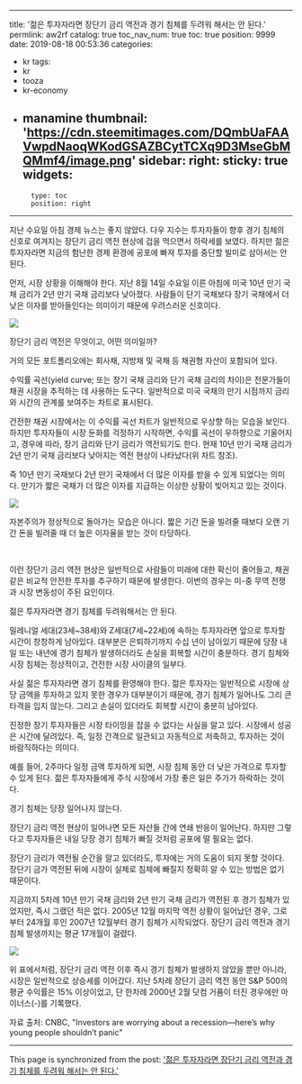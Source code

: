 
---
title: '젊은 투자자라면 장단기 금리 역전과 경기 침체를 두려워 해서는 안 된다.'
permlink: aw2rf
catalog: true
toc_nav_num: true
toc: true
position: 9999
date: 2019-08-18 00:53:36
categories:
- kr
tags:
- kr
- tooza
- kr-economy
- manamine
thumbnail: 'https://cdn.steemitimages.com/DQmbUaFAAVwpdNaoqWKodGSAZBCytTCXq9D3MseGbMQMmf4/image.png'
sidebar:
    right:
        sticky: true
widgets:
    -
        type: toc
        position: right
---


지난 수요일 아침 경제 뉴스는 좋지 않았다. 다우 지수는 투자자들이 향후 경기 침체의 신호로 여겨지는 장단기 금리 역전 현상에 겁을 먹으면서 하락세를 보였다. 하지만 젊은 투자자라면 지금의 험난한 경제 환경에 공포에 빠져 투자를 중단할 빌미로 삼아서는 안 된다.​

먼저, 시장 상황을 이해해야 한다. 지난 8월 14일 수요일 이른 아침에 미국 10년 만기 국채 금리가 2년 만기 국채 금리보다 낮아졌다. 사람들이 단기 국채보다 장기 국채에서 더 낮은 이자를 받아들인다는 의미이기 때문에 우려스러운 신호이다.

![](https://cdn.steemitimages.com/DQmbUaFAAVwpdNaoqWKodGSAZBCytTCXq9D3MseGbMQMmf4/image.png)

장단기 금리 역전은 무엇이고, 어떤 의미일까?​

거의 모든 포트폴리오에는 회사채, 지방채 및 국채 등 채권형 자산이 포함되어 있다.

수익률 곡선(yield curve; 또는 장기 국채 금리와 단기 국채 금리의 차이)은 전문가들이 채권 시장을 추적하는 데 사용하는 도구다. 일반적으로 미국 국채의 만기 시점까지 금리와 시간의 관계를 보여주는 차트로 표시된다.​

건전한 채권 시장에서는 이 수익률 곡선 차트가 일반적으로 우상향 하는 모습을 보인다. 하지만 투자자들이 시장 둔화를 걱정하기 시작하면, 수익률 곡선이 우하향으로 기울어지고, 경우에 따라, 장기 금리와 단기 금리가 역전되기도 한다. 현재 10년 만기 국채 금리가 2년 만기 국채 금리보다 낮아지는 역전 현상이 나타났다(위 차트 참조).​

즉 10년 만기 국채보다 2년 만기 국채에서 더 많은 이자를 받을 수 있게 되었다는 의미다. 만기가 짧은 국채가 더 많은 이자를 지급하는 이상한 상황이 빚어지고 있는 것이다.

![](https://cdn.steemitimages.com/DQmUhaQZnw8APt3RDJtSQL9X41ohnZZMMsN1kUfAN1Gyf1j/image.png)

자본주의가 정상적으로 돌아가는 모습은 아니다. 짧은 기간 돈을 빌려줄 때보다 오랜 기간 돈을 빌려줄 때 더 높은 이자율을 받는 것이 타당하다.

​

이런 장단기 금리 역전 현상은 일반적으로 사람들이 미래에 대한 확신이 줄어들고, 채권 같은 비교적 안전한 투자를 추구하기 때문에 발생한다. 이번의 경우는 미-중 무역 전쟁과 시장 변동성이 주된 요인이다.​

젊은 투자자라면 경기 침체를 두려워해서는 안 된다.​

밀레니얼 세대(23세~38세)와 Z세대(7세~22세)에 속하는 투자자라면 앞으로 투자할 시간이 창창하게 남아있다. 대부분은 은퇴하기까지 수십 년이 남아있기 때문에 당장 내일 또는 내년에 경기 침체가 발생하더라도 손실을 회복할 시간이 충분하다. 경기 침체와 시장 침체는 정상적이고, 건전한 시장 사이클의 일부다.​

사실 젊은 투자자라면 경기 침체를 환영해야 한다. 젊은 투자자는 일반적으로 시장에 상당 금액을 투자하고 있지 못한 경우가 대부분이기 때문에, 경기 침체가 일어나도 그리 큰 타격을 입지 않는다. 그리고 손실이 있더라도 회복할 시간이 충분히 남아있다.​

진정한 장기 투자자들은 시장 타이밍을 잡을 수 없다는 사실을 알고 있다. 시장에서 성공은 시간에 달려있다. 즉, 일정 간격으로 일관되고 자동적으로 저축하고, 투자하는 것이 바람직하다는 의미다.​

예를 들어, 2주마다 일정 금액 투자하게 되면, 시장 침체 동안 더 낮은 가격으로 투자할 수 있게 된다. 젊은 투자자들에게 주식 시장에서 가장 좋은 일은 주가가 하락하는 것이다.​

경기 침체는 당장 일어나지 않는다.​

장단기 금리 역전 현상이 일어나면 모든 자산들 간에 연쇄 반응이 일어난다. 하지만 그렇다고 투자자들은 내일 당장 경기 침체가 빠질 것처럼 공포에 떨 필요는 없다.​

장단기 금리가 역전될 순간을 알고 있더라도, 투자에는 거의 도움이 되지 못할 것이다. 장단기 금가 역전된 뒤에 시장이 실제로 침체에 빠질지 정확히 알 수 있는 방법은 없기 때문이다.​

지금까지 5차례 10년 만기 국채 금리와 2년 만기 국채 금리가 역전된 후 경기 침체가 있었지만, 즉시 그랬던 적은 없다. 2005년 12월 마지막 역전 상황이 일어났던 경우, 그로부터 24개월 후인 2007년 12월부터 경기 침체가 시작되었다. 장단기 금리 역전과 경기 침체 발생까지는 평균 17개월이 걸렸다.

![](https://cdn.steemitimages.com/DQmWJjRzALcGfvznE4GAdynuXxqW7KwuNbj2iH3ctdMiRnj/image.png)

위 표에서처럼, 장단기 금리 역전 이후 즉시 경기 침체가 발생하지 않았을 뿐만 아니라, 시장은 일반적으로 상승세를 이어갔다. 지난 5차례 장단기 금리 역전 동안 S&P 500의 평균 수익률은 15% 이상이었고, 단 한차례 2000년 2월 닷컴 거품이 터진 경우에만 마이너스(-)를 기록했다.​

자료 출처: CNBC, "Investors are worrying about a recession—here’s why young people shouldn’t panic"

- - -

This page is synchronized from the post: ['젊은 투자자라면 장단기 금리 역전과 경기 침체를 두려워 해서는 안 된다.'](https://steemit.com/@pius.pius/aw2rf)
